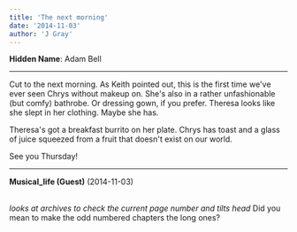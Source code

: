 ```yaml
---
title: 'The next morning'
date: '2014-11-03'
author: 'J Gray'
---
```


<p><strong>Hidden Name</strong>: Adam Bell</p><hr><p>Cut to the next morning. As Keith pointed out, this is the first time we've ever seen Chrys without makeup on. She's also in a rather unfashionable (but comfy) bathrobe. Or dressing gown, if you prefer. Theresa looks like she slept in her clothing. Maybe she has.</p><p>Theresa's got a breakfast burrito on her plate. Chrys has toast and a glass of juice squeezed from a fruit that doesn't exist on our world.</p><p>See you Thursday!</p>

---
**Musical_life (Guest)** (2014-11-03)

<br> *looks at archives to check the current page number and tilts head* Did you mean to make the odd numbered chapters the long ones?


